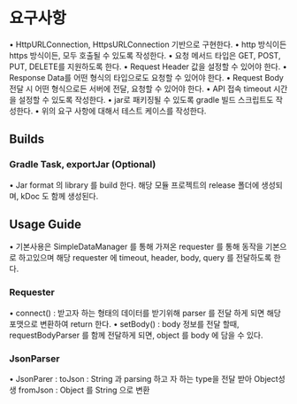 # 요구사항
• HttpURLConnection, HttpsURLConnection 기반으로 구현한다.
• http 방식이든 https 방식이든, 모두 호출될 수 있도록 작성한다.
• 요청 메서드 타입은 GET, POST, PUT, DELETE를 지원하도록 한다.
• Request Header 값을 설정할 수 있어야 한다.
• Response Data를 어떤 형식의 타입으로도 요청할 수 있어야 한다.
• Request Body 전달 시 어떤 형식으로든 서버에 전달, 요청할 수 있어야 한다.
• API 접속 timeout 시간을 설정할 수 있도록 작성한다.
• jar로 패키징될 수 있도록 gradle 빌드 스크립트도 작성한다.
• 위의 요구 사항에 대해서 테스트 케이스를 작성한다.


## Builds
### Gradle Task, exportJar (Optional)
• Jar format 의 library 를 build 한다. 해당 모듈 프로젝트의 release 폴더에 생성되며, kDoc 도 함께 생성된다.

## Usage Guide
• 기본사용은 SimpleDataManager 를 통해 가져온 requester 를 통해 동작을 기본으로 하고있으며
  해당 requester 에 timeout, header, body, query 를 전달하도록 한다.

### Requester
• connect() : 받고자 하는 형태의 데이터를 받기위해 parser 를 전달 하게 되면 해당 포맷으로 변환하여 return 한다.
• setBody() : body 정보를 전달 할때, requestBodyParser 를 함께 전달하게 되면, object 를 body 에 담을 수 있다.

### JsonParser
• JsonParer : toJson : String 과 parsing 하고 자 하는 type을 전달 받아 Object성 생
              fromJson : Object 를 String 으로 변환